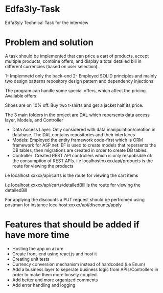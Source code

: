 # Edfa3ly-Task
Edfa3yly Technical Task for the interview

# Problem and solution

A task should be implemented that can price a cart of products, accept multiple products, combine offers, and display a total detailed bill in different currencies (based on user selection).

1- Implemnetd only the back-end 
2- Employed SOLID principles and mainly two design patterns repository design pattern and dependency injections

The program can handle some special offers, which affect the pricing.
Available offers:

Shoes are on 10% off.
Buy two t-shirts and get a jacket half its price.

The 3 main folders in the project are DAL which repersents data access layer, Models, and Controller

* Data Access Layer:
Only considered with data manipulation/creation in database. The DAL contains repositories and their interfaces
* Models:
Employed the entity framework code-first which is ORM framework for ASP.net. EF is used to create models that repersents the DB tables, then migrations are created
in order to create DB tables.
* Controller:
Created REST API controllers which is only respobsible ofr the consumpiton of REST APIs.
i.e localhost:xxxxx/api/prdoucts
is the route for viewing the products

i.e localhost:xxxxx/api/carts
is the route for viewing the cart items

i.e localhost:xxxxx/api/carts/detailedBill
is the route for viewing the detailedBill

For applying the discounts a PUT request should be perfromed using postman for instance
localhost:xxxxx/api/discounts/apply



# Features that should be added if have more time
* Hosting the app on azure
* Create front-end using react.js and host it
* Creating unit tests
* Currency conversion mechanism instead of hardcoded (i.e Enum)
* Add a business layer to seperate business logic from APIs/Controllers in order to make them more loosely coupled
* Add better and more organized comments
* Add error handling and logging
